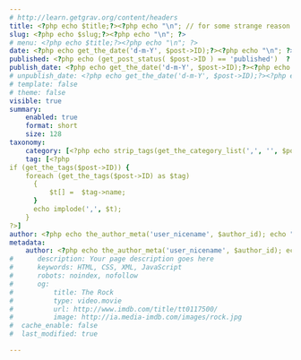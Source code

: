 ```yaml
---
# http://learn.getgrav.org/content/headers
title: <?php echo $title;?><?php echo "\n"; // for some strange reason the newline after the closing tag disappears ?>
slug: <?php echo $slug;?><?php echo "\n"; ?>
# menu: <?php echo $title;?><?php echo "\n"; ?>
date: <?php echo get_the_date('d-m-Y', $post->ID);?><?php echo "\n"; ?>
published: <?php echo (get_post_status( $post->ID ) == 'published')  ? true : false; echo "\n"; ?>
publish_date: <?php echo get_the_date('d-m-Y', $post->ID);?><?php echo "\n"; ?>
# unpublish_date: <?php echo get_the_date('d-m-Y', $post->ID);?><?php echo "\n"; ?>
# template: false
# theme: false
visible: true
summary:
    enabled: true
    format: short
    size: 128
taxonomy:
    category: [<?php echo strip_tags(get_the_category_list(',', '', $post->ID)); ?>]
    tag: [<?php
if (get_the_tags($post->ID)) {
    foreach (get_the_tags($post->ID) as $tag)
      {
          $t[] =  $tag->name;
      }
      echo implode(',', $t);
    }
?>]
author: <?php echo the_author_meta('user_nicename', $author_id); echo "\n"; ?>
metadata:
    author: <?php echo the_author_meta('user_nicename', $author_id); echo "\n"; ?>
#      description: Your page description goes here
#      keywords: HTML, CSS, XML, JavaScript
#      robots: noindex, nofollow
#      og:
#          title: The Rock
#          type: video.movie
#          url: http://www.imdb.com/title/tt0117500/
#          image: http://ia.media-imdb.com/images/rock.jpg
#  cache_enable: false
#  last_modified: true

---
```


<?php echo $content; ?>